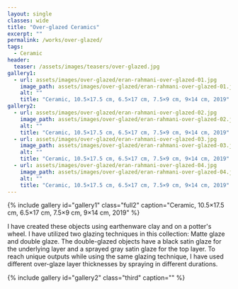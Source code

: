 ```yaml
---
layout: single
classes: wide
title: "Over-glazed Ceramics"
excerpt: ""
permalink: /works/over-glazed/
tags:
  - Ceramic
header:
  teaser: /assets/images/teasers/over-glazed.jpg 
gallery1:
  - url: assets/images/over-glazed/eran-rahmani-over-glazed-01.jpg
    image_path: assets/images/over-glazed/eran-rahmani-over-glazed-01.jpg
    alt: ""
    title: "Ceramic, 10.5×17.5 cm, 6.5×17 cm, 7.5×9 cm, 9×14 cm, 2019"
gallery2:
  - url: assets/images/over-glazed/eran-rahmani-over-glazed-02.jpg
    image_path: assets/images/over-glazed/eran-rahmani-over-glazed-02.jpg
    alt: ""
    title: "Ceramic, 10.5×17.5 cm, 6.5×17 cm, 7.5×9 cm, 9×14 cm, 2019"
  - url: assets/images/over-glazed/eran-rahmani-over-glazed-03.jpg
    image_path: assets/images/over-glazed/eran-rahmani-over-glazed-03.jpg
    alt: ""
    title: "Ceramic, 10.5×17.5 cm, 6.5×17 cm, 7.5×9 cm, 9×14 cm, 2019"
  - url: assets/images/over-glazed/eran-rahmani-over-glazed-04.jpg
    image_path: assets/images/over-glazed/eran-rahmani-over-glazed-04.jpg
    alt: ""
    title: "Ceramic, 10.5×17.5 cm, 6.5×17 cm, 7.5×9 cm, 9×14 cm, 2019"
---
```


{% include gallery id="gallery1" class="full2" caption="Ceramic, 10.5×17.5 cm, 6.5×17 cm, 7.5×9 cm, 9×14 cm, 2019" %}

I have created these objects using earthenware clay and on a potter's wheel. I have utilized two glazing techniques in this collection: Matte glaze and double glaze. The double-glazed objects have a black satin glaze for the underlying layer and a sprayed gray satin glaze for the top layer. To reach unique outputs while using the same glazing technique, I have used different over-glaze layer thicknesses by spraying in different durations.

{% include gallery id="gallery2" class="third" caption="" %}
